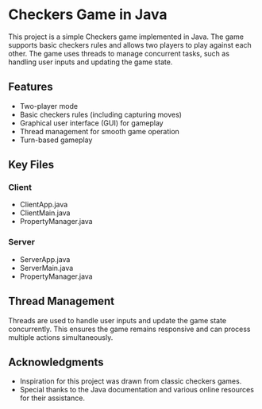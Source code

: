 # Checkers Game in Java

This project is a simple Checkers game implemented in Java. The game supports basic checkers rules and allows two players to play against each other. The game uses threads to manage concurrent tasks, such as handling user inputs and updating the game state.

## Features

- Two-player mode
- Basic checkers rules (including capturing moves)
- Graphical user interface (GUI) for gameplay
- Thread management for smooth game operation
- Turn-based gameplay


## Key Files
### Client
- ClientApp.java
- ClientMain.java
- PropertyManager.java
### Server
- ServerApp.java
- ServerMain.java
- PropertyManager.java
## Thread Management
Threads are used to handle user inputs and update the game state concurrently. This ensures the game remains responsive and can process multiple actions simultaneously. 
## Acknowledgments
- Inspiration for this project was drawn from classic checkers games.
- Special thanks to the Java documentation and various online resources for their assistance.
